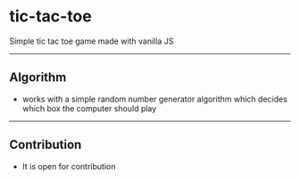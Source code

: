 # tic-tac-toe
Simple tic tac toe game made with vanilla JS

---

## Algorithm

- works with a simple random number generator algorithm which decides which box the computer should play

---

## Contribution

- It is open for contribution
